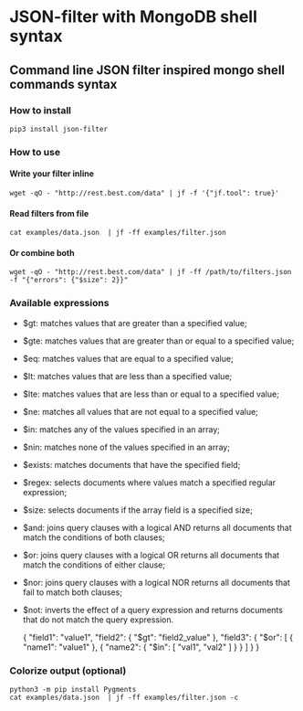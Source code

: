 # JSON-filter with MongoDB shell syntax

## Command line JSON filter inspired mongo shell commands syntax

### How to install

    pip3 install json-filter

### How to use

#### Write your filter inline

    wget -qO - "http://rest.best.com/data" | jf -f '{"jf.tool": true}'

#### Read filters from file

    cat examples/data.json  | jf -ff examples/filter.json

#### Or combine both

    wget -qO - "http://rest.best.com/data" | jf -ff /path/to/filters.json -f "{"errors": {"$size": 2}}"

### Available expressions

- $gt: matches values that are greater than a specified value;
- $gte: matches values that are greater than or equal to a specified value;
- $eq: matches values that are equal to a specified value;
- $lt: matches values that are less than a specified value;
- $lte: matches values that are less than or equal to a specified value;
- $ne: matches all values that are not equal to a specified value;
- $in: matches any of the values specified in an array;
- $nin: matches none of the values specified in an array;
- $exists: matches documents that have the specified field;
- $regex: selects documents where values match a specified regular expression;
- $size: selects documents if the array field is a specified size;
- $and: joins query clauses with a logical AND returns all documents that match the conditions of both clauses;
- $or: joins query clauses with a logical OR returns all documents that match the conditions of either clause;
- $nor: joins query clauses with a logical NOR returns all documents that fail to match both clauses; 
- $not: inverts the effect of a query expression and returns documents that do not match the query expression.


    {
        "field1": "value1",
        "field2": {
            "$gt": "field2_value"
        },
        "field3": {
            "$or": [
                {
                    "name1": "value1"
                },
                {
                    "name2": {
                        "$in": [
                            "val1",
                            "val2"
                        ]
                    }
                }
            ]
        }
    }

### Colorize output (optional)

    python3 -m pip install Pygments
    cat examples/data.json  | jf -ff examples/filter.json -c

